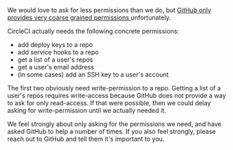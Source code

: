   We would love to ask for less permissions than we do, but
  [
    GitHub only provides very coarse grained permissions
  ](http://developer.github.com/v3/oauth/#scopes)
  unfortunately.

  CircleCI actually needs the following concrete permissions:

*   add deploy keys to a repo
*   add service hooks to a repo
*   get a list of a user's repos
*   get a user's email address
*   (in some cases) add an SSH key to a user's account

  The first two obviously need write-permission to a repo.
  Getting a list of a user's repos requires write-access because GitHub does not provide a way to ask for only read-access.
  If that were possible, then we could delay asking for write-permission until we actually needed it.

  We feel strongly about only asking for the permissions we need, and have asked GitHub to help a number of times.
  If you also feel strongly, please reach out to GitHub and tell them it's important to you.